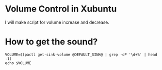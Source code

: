 
# Volume Control in Xubuntu

I will make script for volume increase and decrease.

# How to get the sound?
```
VOLUME=$(pactl get-sink-volume @DEFAULT_SINK@ | grep -oP '\d+%' | head -1)
echo $VOLUME
```